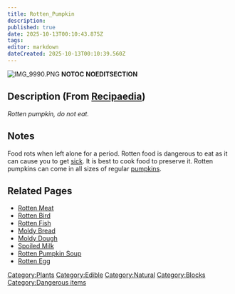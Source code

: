 ```yaml
---
title: Rotten_Pumpkin
description: 
published: true
date: 2025-10-13T00:10:43.875Z
tags: 
editor: markdown
dateCreated: 2025-10-13T00:10:39.560Z
---
```


![IMG_9990.PNG](IMG_9990.PNG "IMG_9990.PNG") __NOTOC__
__NOEDITSECTION__

## Description (From [Recipaedia](Recipaedia "wikilink"))

*Rotten pumpkin, do not eat.*

## Notes

Food rots when left alone for a period. Rotten food is dangerous to eat
as it can cause you to get [sick](Sickness "wikilink"). It is best to
cook food to preserve it. Rotten pumpkins can come in all sizes of
regular [pumpkins](Pumpkin "wikilink").

## Related Pages

  - [Rotten Meat](Rotten_Meat "wikilink")
  - [Rotten Bird](Rotten_Bird "wikilink")
  - [Rotten Fish](Rotten_Fish "wikilink")
  - [Moldy Bread](Moldy_Bread "wikilink")
  - [Moldy Dough](Moldy_Dough "wikilink")
  - [Spoiled Milk](Spoiled_Milk "wikilink")
  - [Rotten Pumpkin Soup](Rotten_Pumpkin_Soup "wikilink")
  - [Rotten Egg](Rotten_Egg "wikilink")

[Category:Plants](Category:Plants "wikilink")
[Category:Edible](Category:Edible "wikilink")
[Category:Natural](Category:Natural "wikilink")
[Category:Blocks](Category:Blocks "wikilink") [Category:Dangerous
items](Category:Dangerous_items "wikilink")